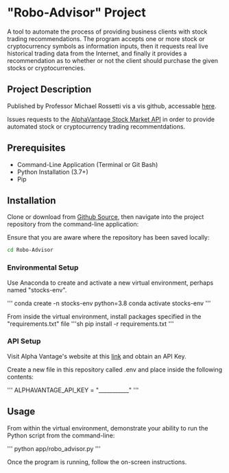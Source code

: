 # "Robo-Advisor" Project
A tool to automate the process of providing business clients with stock trading recommendations. The program accepts one or more stock or cryptocurrency symbols as information inputs, then it requests real live historical trading data from the Internet, and finally it provides a recommendation as to whether or not the client should purchase the given stocks or cryptocurrencies.

## Project Description
Published by Professor Michael Rossetti vis a vis github, accessable [here](https://github.com/prof-rossetti/intro-to-python/blob/master/projects/robo-advisor/README.md "here").

Issues requests to the [AlphaVantage Stock Market API](https://www.alphavantage.co/ "AlphaVantage Stock Market API") in order to provide automated stock or cryptocurrency trading recommentdations.


## Prerequisites
+  Command-Line Application (Terminal or Git Bash)
+  Python Installation (3.7+)
+  Pip

## Installation
Clone or download from [Github Source](https://github.com/antoniogriffith/Shopping-Cart "Github Source"), then navigate into the project repository from the command-line application:

Ensure that you are aware where the repository has been saved locally:

```sh
cd Robo-Advisor
```
### Environmental Setup

Use Anaconda to create and activate a new virtual environment, perhaps named "stocks-env". 

'''
conda create -n stocks-env python=3.8
conda activate stocks-env
'''

From inside the virtual environment, install packages specified in the "requirements.txt" file
'''sh
pip install -r requirements.txt
'''

### API Setup

Visit Alpha Vantage's website at this [link](https://www.alphavantage.co/support/#api-key, "link") and obtain an API Key.

Create a new file in this repository called .env and place inside the following contents:

'''
ALPHAVANTAGE_API_KEY = "___________"
'''

## Usage

From within the virtual environment, demonstrate your ability to run the Python script from the command-line:

'''
python app/robo_advisor.py
'''

Once the program is running, follow the on-screen instructions.